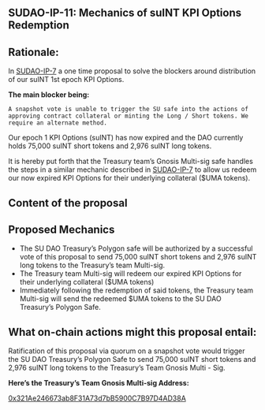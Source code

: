 ## SUDAO-IP-11: Mechanics of suINT KPI Options Redemption

## Rationale:

In [SUDAO-IP-7](https://snapshot.org/#/superumans.eth/proposal/0x087e65976e669dd301629cdf43db0c415619f69e9c70f6d403d0f1517becea13) a one time proposal to solve the blockers around distribution of our suINT 1st epoch KPI Options.

**The main blocker being:**

`A snapshot vote is unable to trigger the SU safe into the actions of approving contract collateral or minting the Long / Short tokens. We require an alternate method.`

Our epoch 1 KPI Options (suINT) has now expired and the DAO currently holds 75,000 suINT short tokens and 2,976 suINT long tokens.

It is hereby put forth that the Treasury team’s Gnosis Multi-sig safe handles the steps in a similar mechanic described in [SUDAO-IP-7](https://snapshot.org/#/superumans.eth/proposal/0x087e65976e669dd301629cdf43db0c415619f69e9c70f6d403d0f1517becea13) to allow us redeem our now expired KPI Options for their underlying collateral ($UMA tokens).

## Content of the proposal

## Proposed Mechanics

- The SU DAO Treasury’s Polygon safe will be authorized by a successful vote of this proposal to send 75,000 suINT short tokens and 2,976 suINT long tokens to the Treasury’s team Multi-sig.
- The Treasury team Multi-sig will redeem our expired KPI Options for their underlying collateral ($UMA tokens)
- Immediately following the redemption of said tokens, the Treasury team Multi-sig will send the redeemed $UMA tokens to the SU DAO Treasury’s Polygon Safe.

## What on-chain actions might this proposal entail:

Ratification of this proposal via quorum on a snapshot vote would trigger the SU DAO Treasury’s Polygon Safe to send 75,000 suINT short tokens and 2,976 suINT long tokens to the Treasury’s Team Gnosis Multi - Sig.

**Here’s the Treasury’s Team Gnosis Multi-sig Address:**

[0x321Ae246673ab8F31A73d7bB5900C7B97D4AD38A](https://polygonscan.com/address/0x321Ae246673ab8F31A73d7bB5900C7B97D4AD38A)
